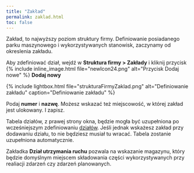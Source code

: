 ```yaml
---
title: "Zakład"
permalink: zaklad.html
toc: false
---
```


Zakład, to najwyższy poziom struktury firmy. Definiowanie posiadanego parku maszynowego i wykorzystywanych stanowisk, zaczynamy od okreslenia zakładu. 

Aby zdefiniować dział, wejdź w **Struktura firmy > Zakłady** i kliknij przycisk {% include inline_image.html file="newIcon24.png" alt="Przycisk Dodaj nowe" %} **Dodaj nowy**

{% include lightbox.html file="strukturaFirmyZaklad.png" alt="Definiowanie zakładu" caption="Definiowanie zakładu" %}

Podaj **numer** i **nazwę**. Możesz wskazać też miejscowość, w której zakład jest ulokowany. I zapisz.

Tabela działów, z prawej strony okna, będzie mogła być uzupełniona po wcześniejszym zdefiniowaniu [działów](/dzialy). Jeśli jednak wskażesz zakład przy dodawaniu działu, to nie będziesz musiał tu wracać. Tabela zostanie uzupełniona automatycznie.

Zakładka **Dział utrzymania ruchu** pozwala na wskazanie magazynu, który będzie domyślnym miejscem składowania części wykorzystywanych przy realiacji zdarzeń czy zdarzeń planowanych.